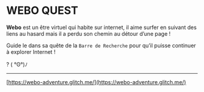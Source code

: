 # WEBO QUEST

**Webo** est un être virtuel qui habite sur internet, il aime surfer en suivant des liens au hasard mais il a perdu son chemin au détour d’une page !

Guide le dans sa quête de la `Barre de Recherche`  pour qu’il puisse continuer à explorer Internet !

   ? 
( °ʘ°)ﾉ 

---

[https://webo-adventure.glitch.me/](https://webo-adventure.glitch.me/)
